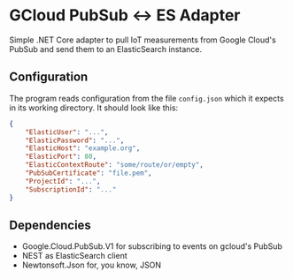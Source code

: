 # GCloud PubSub &leftrightarrow; ES Adapter

Simple .NET Core adapter to pull IoT measurements from Google Cloud's PubSub and send them to an ElasticSearch instance.

## Configuration

The program reads configuration from the file `config.json` which it expects
in its working directory. It should look like this:

```json
{
    "ElasticUser": "...",
    "ElasticPassword": "...",
    "ElasticHost": "example.org",
    "ElasticPort": 80,
    "ElasticContextRoute": "some/route/or/empty",
    "PubSubCertificate": "file.pem",
    "ProjectId": "...",
    "SubscriptionId": "..."
}
```

## Dependencies

- Google.Cloud.PubSub.V1 for subscribing to events on gcloud's PubSub
- NEST as ElasticSearch client
- Newtonsoft.Json for, you know, JSON
